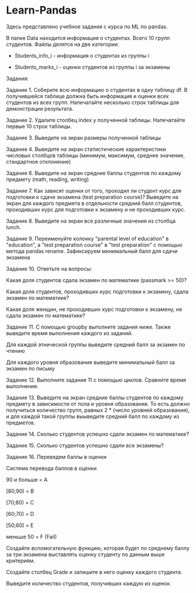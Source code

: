 # Learn-Pandas

Здесь представлено учебное задания с курса по ML по pandas.  

В папке Data находится информация о студентах. Всего 10 групп студентов. Файлы делятся на две категории:

* Students_info_i - информация о студентах из группы i 

* Students_marks_i - оценки студентов из группы i за экзамены

Задания:

  Задание 1. Соберите всю информацию о студентах в одну таблицу df. В получившейся таблице должна быть информация и оценки всех студентов из всех групп. Напечатайте несколько строк таблицы для демонстрации результата.
  
  Задание 2. Удалите столбец index у полученной таблицы. Напечатайте первые 10 строк таблицы.
  
  Задание 3. Выведите на экран размеры полученной таблицы
  
  Задание 4. Выведите на экран статистические характеристики числовых столбцов таблицы (минимум, максимум, среднее значение, стандартное отклонение)
   
  Задание 6. Выведите на экран средние баллы студентов по каждому предмету (math, reading, writing)
  
  Задание 7. Как зависят оценки от того, проходил ли студент курс для подготовки к сдаче экзамена (test preparation course)? Выведите на экран для каждого предмета в отдельности средний балл студентов, проходивших курс для подготовки к экзамену и не проходивших курс.
  
  Задание 8. Выведите на экран все различные значения из столбца lunch.
  
  Задание 9. Переименуйте колонку "parental level of education" в "education", а "test preparation course" в "test preparation" с помощью метода pandas rename. Зафиксируем минимальный балл для сдачи экзамена
  
  Задание 10. Ответьте на вопросы:
  
Какая доля студентов сдала экзамен по математике (passmark >= 50)?

Какая доля студентов, проходивших курс подготовки к экзамену, сдала экзамен по математике?

Какая доля женщин, не проходивших курс подготовки к экзамену, не сдала экзамен по математике? 

  Задание 11. С помощью groupby выполните задания ниже. Также выведите время выполнения каждого из заданий.
  
Для каждой этнической группы выведите средний балл за экзамен по чтению

Для каждого уровня образования выведите минимальный балл за экзамен по письму

  Задание 12. Выполните задание 11 с помощью циклов. Сравните время выполнения.
  
  Задание 13. Выведите на экран средние баллы студентов по каждому предмету в зависимости от пола и уровня образования. То есть должно получиться количество групп, равных 2 * (число уровней образования), и для каждой такой группы выыведите средний балл по каждому из предметов.
  
  Задание 14. Сколько студентов успешно сдали экзамен по математике?
  
  Задание 15. Сколько студентов успешно сдали все экзамены?
  
  Задание 16. Переведем баллы в оценки
  
Система перевода баллов в оценки

90 и больше = A

[80;90) = B

[70;80) = C

[60;70) = D

[50;60) = E

меньше 50 = F (Fail)

Создайте вспомогательную функцию, которая будет по среднему баллу за три экзамена выставлять оценку студенту по данным выше критериям.

Создайте столбец Grade и запишите в него оценку каждого студента.

Выведите количество студентов, получивших каждую из оценок.
